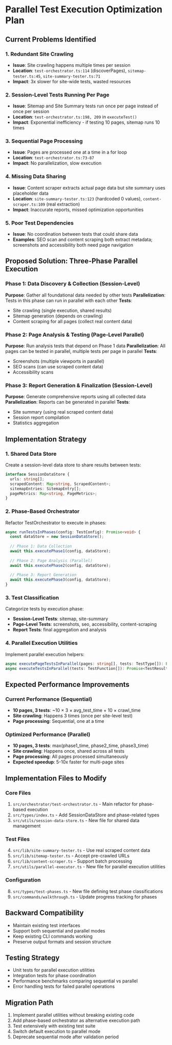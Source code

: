 # Parallel Test Execution Optimization Plan

## Current Problems Identified

### 1. Redundant Site Crawling
- **Issue**: Site crawling happens multiple times per session
- **Location**: `test-orchestrator.ts:114` (discoverPages), `sitemap-tester.ts:45`, `site-summary-tester.ts:71`
- **Impact**: 3x slower for site-wide tests, wasted resources

### 2. Session-Level Tests Running Per Page
- **Issue**: Sitemap and Site Summary tests run once per page instead of once per session
- **Location**: `test-orchestrator.ts:198, 209` in `executeTest()`
- **Impact**: Exponential inefficiency - if testing 10 pages, sitemap runs 10 times

### 3. Sequential Page Processing
- **Issue**: Pages are processed one at a time in a for loop
- **Location**: `test-orchestrator.ts:73-87`
- **Impact**: No parallelization, slow execution

### 4. Missing Data Sharing
- **Issue**: Content scraper extracts actual page data but site summary uses placeholder data
- **Location**: `site-summary-tester.ts:123` (hardcoded 0 values), `content-scraper.ts:109` (real extraction)
- **Impact**: Inaccurate reports, missed optimization opportunities

### 5. Poor Test Dependencies
- **Issue**: No coordination between tests that could share data
- **Examples**: SEO scan and content scraping both extract metadata; screenshots and accessibility both need page navigation

## Proposed Solution: Three-Phase Parallel Execution

### Phase 1: Data Discovery & Collection (Session-Level)
**Purpose**: Gather all foundational data needed by other tests
**Parallelization**: Tests in this phase can run in parallel with each other
**Tests**:
- Site crawling (single execution, shared results)
- Sitemap generation (depends on crawling)
- Content scraping for all pages (collect real content data)

### Phase 2: Page Analysis & Testing (Page-Level Parallel)
**Purpose**: Run analysis tests that depend on Phase 1 data
**Parallelization**: All pages can be tested in parallel, multiple tests per page in parallel
**Tests**:
- Screenshots (multiple viewports in parallel)
- SEO scans (can use scraped content data)
- Accessibility scans

### Phase 3: Report Generation & Finalization (Session-Level)
**Purpose**: Generate comprehensive reports using all collected data
**Parallelization**: Reports can be generated in parallel
**Tests**:
- Site summary (using real scraped content data)
- Session report compilation
- Statistics aggregation

## Implementation Strategy

### 1. Shared Data Store
Create a session-level data store to share results between tests:
```typescript
interface SessionDataStore {
  urls: string[];
  scrapedContent: Map<string, ScrapedContent>;
  sitemapEntries: SitemapEntry[];
  pageMetrics: Map<string, PageMetrics>;
}
```

### 2. Phase-Based Orchestrator
Refactor TestOrchestrator to execute in phases:
```typescript
async runTestsInPhases(config: TestConfig): Promise<void> {
  const dataStore = new SessionDataStore();
  
  // Phase 1: Data Collection
  await this.executePhase1(config, dataStore);
  
  // Phase 2: Page Analysis (Parallel)
  await this.executePhase2(config, dataStore);
  
  // Phase 3: Report Generation
  await this.executePhase3(config, dataStore);
}
```

### 3. Test Classification
Categorize tests by execution phase:
- **Session-Level Tests**: sitemap, site-summary
- **Page-Level Tests**: screenshots, seo, accessibility, content-scraping
- **Report Tests**: final aggregation and analysis

### 4. Parallel Execution Utilities
Implement parallel execution helpers:
```typescript
async executePageTestsInParallel(pages: string[], tests: TestType[]): Promise<PageResult[]>
async executeTestsInParallel(tests: TestFunction[]): Promise<TestResult[]>
```

## Expected Performance Improvements

### Current Performance (Sequential)
- **10 pages, 3 tests**: ~10 × 3 × avg_test_time + 10 × crawl_time
- **Site crawling**: Happens 3 times (once per site-level test)
- **Page processing**: Sequential, one at a time

### Optimized Performance (Parallel)
- **10 pages, 3 tests**: max(phase1_time, phase2_time, phase3_time)
- **Site crawling**: Happens once, shared across all tests
- **Page processing**: All pages processed simultaneously
- **Expected speedup**: 5-10x faster for multi-page sites

## Implementation Files to Modify

### Core Files
1. `src/orchestrator/test-orchestrator.ts` - Main refactor for phase-based execution
2. `src/types/index.ts` - Add SessionDataStore and phase-related types
3. `src/utils/session-data-store.ts` - New file for shared data management

### Test Files
4. `src/lib/site-summary-tester.ts` - Use real scraped content data
5. `src/lib/sitemap-tester.ts` - Accept pre-crawled URLs
6. `src/lib/content-scraper.ts` - Support batch processing
7. `src/utils/parallel-executor.ts` - New file for parallel execution utilities

### Configuration
8. `src/types/test-phases.ts` - New file defining test phase classifications
9. `src/commands/walkthrough.ts` - Update progress tracking for phases

## Backward Compatibility
- Maintain existing test interfaces
- Support both sequential and parallel modes
- Keep existing CLI commands working
- Preserve output formats and session structure

## Testing Strategy
- Unit tests for parallel execution utilities
- Integration tests for phase coordination
- Performance benchmarks comparing sequential vs parallel
- Error handling tests for failed parallel operations

## Migration Path
1. Implement parallel utilities without breaking existing code
2. Add phase-based orchestrator as alternative execution path
3. Test extensively with existing test suite
4. Switch default execution to parallel mode
5. Deprecate sequential mode after validation period